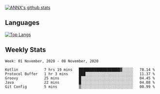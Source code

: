 [![ANNX's github stats](https://github-readme-stats.vercel.app/api?username=NXAN2901&count_private=true&show_icons=true&theme=vue)](https://github.com/NXAN2901)

## Languages
[![Top Langs](https://github-readme-stats.vercel.app/api/top-langs/?username=NXAN2901)](https://github.com/NXAN2901)

## Weekly Stats
<!--START_SECTION:waka-->
```text
Week: 01 November, 2020 - 08 November, 2020

Kotlin            7 hrs 19 mins   ███████████████████▓░░░░░   78.14 % 
Protocol Buffer   1 hr 3 mins     ███░░░░░░░░░░░░░░░░░░░░░░   11.37 % 
Groovy            25 mins         █░░░░░░░░░░░░░░░░░░░░░░░░   04.45 % 
Java              22 mins         █░░░░░░░░░░░░░░░░░░░░░░░░   04.08 % 
Git Config        5 mins          ▒░░░░░░░░░░░░░░░░░░░░░░░░   00.99 % 
```
<!--END_SECTION:waka-->
